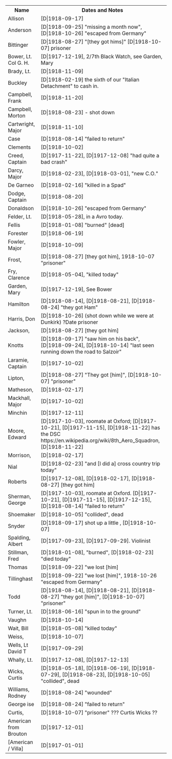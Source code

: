 
<table>
<tr>
	<th> Name </th>
	<th> Dates and Notes </th>
</tr>
<tr> <td> Allison </td> <td> [D|1918-09-17] </td> </tr>
<tr> <td> Anderson </td> <td> [D|1918-09-25] "missing a month now", [D|1918-10-26] "escaped from Germany" </td> </tr>
<tr> <td> Bittinger </td> <td> [D|1918-08-27]  "[they got hims]" [D|1918-10-07] prisoner </td> </tr>
<tr> <td> Bower, Lt. Col G. H. </td> <td> [D|1917-12-19], 2/7th Black Watch, see Garden, Mary </td> </tr>
<tr> <td> Brady, Lt. </td> <td> [D|1918-11-09] </td> </tr>
<tr> <td> Buckley </td> <td> [D|1918-02-19] the sixth of our "Italian Detachment" to cash in. </td> </tr>
<tr> <td> Campbell, Frank </td> <td> [D|1918-11-20] </td> </tr>
<tr> <td> Campbell, Morton </td> <td> [D|1918-08-23] - shot down </td> </tr>
<tr> <td> Cartwright, Major </td> <td> [D|1918-11-10] </td> </tr>
<tr> <td> Case </td> <td> [D|1918-08-14] "failed to return" </td> </tr>
<tr> <td> Clements </td> <td> [D|1918-10-02] </td> </tr>
<tr> <td> Creed, Captain  </td> <td> [D|1917-11-22], [D|1917-12-08] "had quite a bad crash" </td> </tr>
<tr> <td> Darcy, Major </td> <td> [D|1918-02-23], [D|1918-03-01], "new C.O." </td> </tr>
<tr> <td> De Garneo </td> <td> [D|1918-02-16] "killed in a Spad"  </td> </tr>
<tr> <td> Dodge, Captain </td> <td> [D|1918-08-20] </td> </tr>
<tr> <td> Donaldson </td> <td> [D|1918-10-26] "escaped from Germany" </td> </tr>
<tr> <td> Felder, Lt.  </td> <td> [D|1918-05-28], in a Avro today. </td> </tr>
<tr> <td> Fellis </td> <td> [D|1918-01-08] "burned" [dead] </td> </tr>
<tr> <td> Forester </td> <td> [D|1918-06-19] </td> </tr>
<tr> <td> Fowler, Major </td> <td> [D|1918-10-09] </td> </tr>
<tr> <td> Frost, </td> <td> [D|1918-08-27]  [they got him], 1918-10-07  "prisoner" </td> </tr>
<tr> <td> Fry, Clarence </td> <td> [D|1918-05-04], "killed today" </td> </tr>
<tr> <td> Garden, Mary </td> <td> [D|1917-12-19], See Bower </td> </tr>
<tr> <td> Hamilton </td> <td> [D|1918-08-14], [D|1918-08-21], [D|1918-08-24] "they got Ham" </td> </tr>
<tr> <td> Harris, Don </td> <td> [D|1918-10-26] (shot down while we were at Dunkirk) ?Date prisoner </td> </tr>
<tr> <td> Jackson, </td> <td> [D|1918-08-27]  [they got him] </td> </tr>
<tr> <td> Knotts </td> <td> [D|1918-09-17] "saw him on his back", [D|1918-09-24], [D|1918-10-14] "last seen running down the road to Salzoir" </td> </tr>
<tr> <td> Laramie, Captain </td> <td> [D|1917-10-02] </td> </tr>
<tr> <td> Lipton, </td> <td> [D|1918-08-27] "They got [him]", [D|1918-10-07]  "prisoner" </td> </tr>
<tr> <td> Matheson,  </td> <td> [D|1918-02-17] </td> </tr>
<tr> <td> Mackhall, Major </td> <td> [D|1917-10-02] </td> </tr>
<tr> <td> Minchin </td> <td> [D|1917-12-11] </td> </tr>
<tr> <td> Moore, Edward </td> <td> [D|1917-10-03], roomate at Oxford; [D|1917-10-21], [D|1917-11-15], [D|1918-11-22] has the DSC https://en.wikipedia.org/wiki/8th_Aero_Squadron, [D|1918-11-22] </td> </tr>
<tr> <td> Morrison,  </td> <td> [D|1918-02-17] </td> </tr>
<tr> <td> Nial </td> <td> [D|1918-02-23] "and [I did a] cross country trip today" </td> </tr>
<tr> <td> Roberts </td> <td> [D|1917-12-08], [D|1918-02-17], [D|1918-08-27]  [they got him] </td> </tr>
<tr> <td> Sherman, George </td> <td> [D|1917-10-03], roomate at Oxford. [D|1917-10-21], [D|1917-11-15], [D|1917-12-15], [D|1918-08-14] "failed to return" </td> </tr>
<tr> <td> Shoemaker </td> <td> [D|1918-10-05] "collided", dead </td> </tr>
<tr> <td> Snyder </td> <td> [D|1918-09-17] shot up a little , [D|1918-10-07] </td> </tr>
<tr> <td> Spalding, Albert </td> <td> [D|1917-09-23],  [D|1917-09-29]. Violinist </td> </tr>
<tr> <td> Stillman, Fred  </td> <td> [D|1918-01-08], "burned",  [D|1918-02-23] "died today"</td> </tr>
<tr> <td> Thomas  </td> <td>  [D|1918-09-22] "we lost [him]  </td> </tr>
<tr> <td> Tillinghast </td> <td> [D|1918-09-22] "we lost [him]", 1918-10-26 "escaped from Germany" </td> </tr>
<tr> <td> Todd </td> <td> [D|1918-08-14],  [D|1918-08-21],  [D|1918-08-27] "they got [him]", [D|1918-10-07] "prisoner" </td> </tr>
<tr> <td> Turner, Lt.  </td> <td> [D|1918-06-16] "spun in to the ground" </td> </tr>
<tr> <td> Vaughn </td> <td> [D|1918-10-14] </td> </tr>
<tr> <td> Wait, Bill </td> <td> [D|1918-05-08] "killed today" </td> </tr>
<tr> <td> Weiss, </td> <td> [D|1918-10-07] </td> </tr>
<tr> <td> Wells, Lt David T </td> <td> [D|1917-09-29] </td> </tr>
<tr> <td> Whally, Lt. </td> <td> [D|1917-12-08], [D|1917-12-13] </td> </tr>
<tr> <td> Wicks, Curtis </td> <td> [D|1918-05-18], [D|1918-06-19], [D|1918-07-29], [D|1918-08-23], [D|1918-10-05]  "collided", dead </td> </tr>
<tr> <td> Williams, Rodney </td> <td> [D|1918-08-24] "wounded" </td> </tr>
<tr> <td> George ise </td> <td> [D|1918-08-24] "failed to return" </td> </tr>
<tr> <td> Curtis, </td> <td> [D|1918-10-07]  "prisoner"  ??? Curtis Wicks ?? </td> </tr>
<tr> <td> American from Brouton </td> <td> [D|1917-12-01] </td> </tr>
<tr> <td> [American / Villa] </td> <td> [D|1917-01-01] </tr>
</table>
